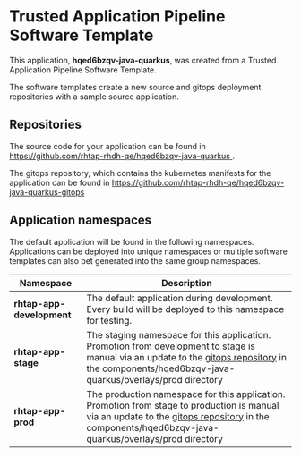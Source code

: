 # Trusted Application Pipeline Software Template

This application, **hqed6bzqv-java-quarkus**, was created from a Trusted Application Pipeline Software Template.

The software templates create a new source and gitops deployment repositories with a sample source application. 

## Repositories

The source code for your application can be found in [https://github.com/rhtap-rhdh-qe/hqed6bzqv-java-quarkus ](https://github.com/rhtap-rhdh-qe/hqed6bzqv-java-quarkus ).
 
The gitops repository, which contains the kubernetes manifests for the application can be found in 
[https://github.com/rhtap-rhdh-qe/hqed6bzqv-java-quarkus-gitops ](https://github.com/rhtap-rhdh-qe/hqed6bzqv-java-quarkus-gitops ) 

## Application namespaces 

The default application will be found in the following namespaces. Applications can be deployed into unique namespaces or multiple software templates can also bet generated into the same group namespaces.  

|  Namespace   |  Description   |  
| -------- | -------- |   
| **rhtap-app-development** | The default application during development. Every build will be deployed to this namespace for testing. | 
| **rhtap-app-stage** | The staging namespace for this application. Promotion from development to stage is manual via an update to the [gitops repository](https://github.com/rhtap-rhdh-qe/hqed6bzqv-java-quarkus-gitops ) in the components/hqed6bzqv-java-quarkus/overlays/prod directory |  
| **rhtap-app-prod** | The production namespace for this application. Promotion from stage to production is manual via an update to the [gitops repository](https://github.com/rhtap-rhdh-qe/hqed6bzqv-java-quarkus-gitops ) in the components/hqed6bzqv-java-quarkus/overlays/prod directory | 